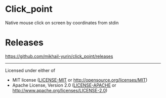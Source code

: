 # Click_point
Native mouse click on screen by coordinates from stdin

# Releases
https://github.com/mikhail-yurin/click_point/releases

---

Licensed under either of
* MIT license ([LICENSE-MIT](./LICENSE-MIT) or http://opensource.org/licenses/MIT)
* Apache License, Version 2.0 ([LICENSE-APACHE](./LICENSE-APACHE) or http://www.apache.org/licenses/LICENSE-2.0)
